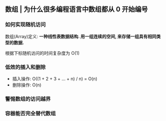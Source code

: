 ## 数组 | 为什么很多编程语言中数组都从 0 开始编号



### 如何实现随机访问

数组(Array)定义: **一种线性表数据结构. 用一组连续的空间, 来存储一组具有相同类型的数据.**

根据下标随机访问的时间复杂度为 O(1)



### 低效的插入和删除

- 插入操作: O((1 + 2 + 3 + … + n) / n) = O(n)
- 删除操作: O(n)



### 警惕数组的访问越界



### 容器能否完全替代数组

